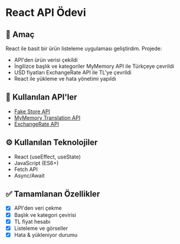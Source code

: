 # React API Ödevi

## 🎯 Amaç

React ile basit bir ürün listeleme uygulaması geliştirdim. Projede:

- API'den ürün verisi çekildi
- İngilizce başlık ve kategoriler MyMemory API ile Türkçeye çevrildi
- USD fiyatları ExchangeRate API ile TL'ye çevrildi
- React ile yükleme ve hata yönetimi yapıldı

## 🔗 Kullanılan API'ler

- [Fake Store API](https://fakestoreapi.com/products)
- [MyMemory Translation API](https://api.mymemory.translated.net/get)
- [ExchangeRate API](https://api.exchangerate-api.com/v4/latest/USD)

## ⚙️ Kullanılan Teknolojiler

- React (useEffect, useState)
- JavaScript (ES6+)
- Fetch API
- Async/Await

## ✅ Tamamlanan Özellikler

- [x] API'den veri çekme
- [x] Başlık ve kategori çevirisi
- [x] TL fiyat hesabı
- [x] Listeleme ve görseller
- [x] Hata & yükleniyor durumu
